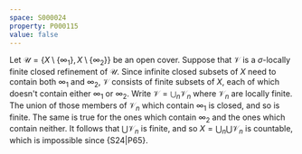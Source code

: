 ```yaml
---
space: S000024
property: P000115
value: false
---
```


Let $\mathcal{U} = \{X\setminus\{\infty_1\}, X\setminus\{\infty_2\}\}$ be an open cover. Suppose that $\mathcal{V}$ is a $\sigma$-locally finite closed refinement of $\mathcal{U}$. Since infinite closed subsets of $X$ need to contain both $\infty_1$ and $\infty_2$, $\mathcal{V}$ consists of finite subsets of $X$, each of which doesn't contain either $\infty_1$ or $\infty_2$. Write $\mathcal{V} = \bigcup_n \mathcal{V}_n$ where $\mathcal{V}_n$ are locally finite. The union of those members of $\mathcal{V}_n$ which contain $\infty_1$ is closed, and so is finite. The same is true for the ones which contain $\infty_2$ and the ones which contain neither. It follows that $\bigcup\mathcal{V}_n$ is finite, and so $X = \bigcup_n \bigcup\mathcal{V}_n$ is countable, which is impossible since {S24|P65}. 
